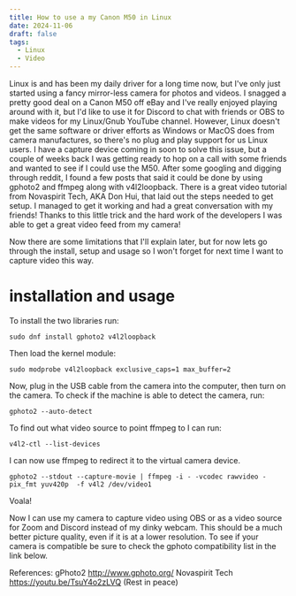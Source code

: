 ```yaml
---
title: How to use a my Canon M50 in Linux
date: 2024-11-06
draft: false
tags:
  - Linux
  - Video
---
```


Linux is and has been my daily driver for a long time now, but I've only just started using a fancy mirror-less  camera for photos and videos. I snagged a pretty good deal on a Canon M50 off eBay and I've really enjoyed playing around with it, but I'd like to use it for Discord to chat with friends or OBS to make videos for my Linux/Gnub YouTube channel. However, Linux doesn't get the same software or driver efforts as Windows or MacOS does from camera manufactures, so there's no plug and play support for us Linux users. I have a capture device coming in soon to solve this issue, but a couple of weeks back I was getting ready to hop on a call with some friends and wanted to see if I could use the M50. After some googling and digging through reddit, I found a few posts that said it could be done by using gphoto2 and ffmpeg along with v4l2loopback. There is a great video tutorial from Novaspirit Tech, AKA Don Hui, that laid out the steps needed to get setup. I managed to get it working and had a great conversation with my friends! Thanks to this little trick and the hard work of the developers I was able to get a great video feed from my camera!

Now there are some limitations that I'll explain later, but for now lets go through the install, setup and usage so I won't forget for next time I want to capture video this way.

# installation and usage

To install the two libraries run:

```
sudo dnf install gphoto2 v4l2loopback
```

 Then load the kernel module:

```
sudo modprobe v4l2loopback exclusive_caps=1 max_buffer=2 
```

Now, plug in the USB cable from the camera into the computer, then turn on the camera. To check if the machine is able to detect the camera, run:

```
gphoto2 --auto-detect
```

To find out what video source to point ffmpeg to I can run:

```
v4l2-ctl --list-devices

```

I can now use ffmpeg to redirect it to the virtual camera device.

```
gphoto2 --stdout --capture-movie | ffmpeg -i - -vcodec rawvideo -pix_fmt yuv420p  -f v4l2 /dev/video1
```

Voala!

Now I can use my camera to capture video using OBS or as a video source for Zoom and Discord instead of my dinky webcam. This should be a much better picture quality, even if it is at a lower resolution. To see if your camera is compatible be sure to check the gphoto compatibility list in the link below.

References: gPhoto2 http://www.gphoto.org/ Novaspirit Tech https://youtu.be/TsuY4o2zLVQ (Rest in peace)